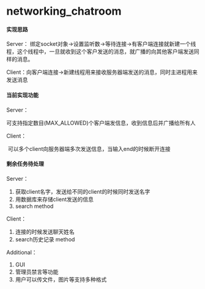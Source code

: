 # networking_chatroom

#### **实现思路**

Server： 绑定socket对象->设置监听数->等待连接->有客户端连接就新建一个线程，这个线程中，一旦就收到这个客户发送的消息，就广播的向其他客户端发送同样的消息。

Client：向客户端连接->新建线程用来接收服务器端发送的消息，同时主进程用来发送消息



#### **当前实现功能**

Server：

​		可支持指定数目(MAX_ALLOWED)个客户端发信息，收到信息后并广播给所有人

Client：

​		可以多个client向服务器端多次发送信息，当输入end的时候断开连接



#### **剩余任务待处理**

Server：

1. 获取client名字，发送给不同的client的时候同时发送名字
2. 用数据库来存储client发送的信息
3. search method

Client：

1. 连接的时候发送聊天姓名
2. search历史记录 method

Additional：

1. GUI
2. 管理员禁言等功能
3. 用户可以传文件，图片等支持多种格式





